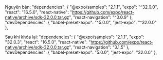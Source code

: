 Nguyên bản:
  "dependencies": {
    "@expo/samples": "2.1.1",
    "expo": "^32.0.0",
    "react": "16.5.0",
    "react-native": "https://github.com/expo/react-native/archive/sdk-32.0.0.tar.gz",
    "react-navigation": "^3.0.9"
  },
  "devDependencies": {
    "babel-preset-expo": "^5.0.0",
    "jest-expo": "^32.0.0"
  },


Sau khi khóa lại:
  "dependencies": {
    "@expo/samples": "2.1.1",
    "expo": "32.0.3",
    "react": "16.5.0",
    "react-native": "https://github.com/expo/react-native/archive/sdk-32.0.0.tar.gz",
    "react-navigation": "3.1.5"
  },
  "devDependencies": {
    "babel-preset-expo": "5.0.0",
    "jest-expo": "32.0.0"
  },
